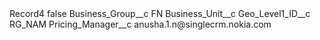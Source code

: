 <?xml version="1.0" encoding="UTF-8"?>
<CustomMetadata xmlns="http://soap.sforce.com/2006/04/metadata" xmlns:xsi="http://www.w3.org/2001/XMLSchema-instance" xmlns:xsd="http://www.w3.org/2001/XMLSchema">
    <label>Record4</label>
    <protected>false</protected>
    <values>
        <field>Business_Group__c</field>
        <value xsi:type="xsd:string">FN</value>
    </values>
    <values>
        <field>Business_Unit__c</field>
        <value xsi:nil="true"/>
    </values>
    <values>
        <field>Geo_Level1_ID__c</field>
        <value xsi:type="xsd:string">RG_NAM</value>
    </values>
    <values>
        <field>Pricing_Manager__c</field>
        <value xsi:type="xsd:string">anusha.1.n@singlecrm.nokia.com</value>
    </values>
</CustomMetadata>
